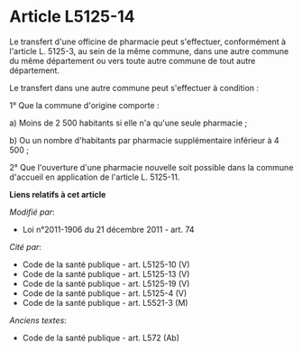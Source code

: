 # Article L5125-14

Le transfert d'une officine de pharmacie peut s'effectuer, conformément à l'article L. 5125-3, au sein de la même commune,
dans une autre commune du même département ou vers toute autre commune de tout autre département. 

Le transfert dans une autre commune peut s'effectuer à condition : 

1° Que la commune d'origine comporte : 

a) Moins de 2 500 habitants si elle n'a qu'une seule pharmacie ; 

b) Ou un nombre d'habitants par pharmacie supplémentaire inférieur à 4 500 ; 

2° Que l'ouverture d'une pharmacie nouvelle soit possible dans la commune d'accueil en application de l'article L. 5125-11.

**Liens relatifs à cet article**

_Modifié par_:

  - Loi n°2011-1906 du 21 décembre 2011 - art. 74

_Cité par_:

  - Code de la santé publique - art. L5125-10 (V)
  - Code de la santé publique - art. L5125-13 (V)
  - Code de la santé publique - art. L5125-19 (V)
  - Code de la santé publique - art. L5125-4 (V)
  - Code de la santé publique - art. L5521-3 (M)

_Anciens textes_:

  - Code de la santé publique - art. L572 (Ab)

